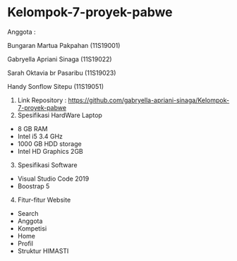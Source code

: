 # Kelompok-7-proyek-pabwe
Anggota   : <p>Bungaran Martua Pakpahan (11S19001)</p>
            <p>Gabryella Apriani Sinaga (11S19022)</p>
           <p>Sarah Oktavia br Pasaribu (11S19023)</p>
           <p>Handy Sonflow Sitepu (11S19051)</p>


1. Link Repository : https://github.com/gabryella-apriani-sinaga/Kelompok-7-proyek-pabwe
2. Spesifikasi HardWare Laptop

* 8 GB RAM
* Intel i5 3.4 GHz
* 1000 GB HDD storage
* Intel HD Graphics 2GB

3. Spesifikasi Software

* Visual Studio Code 2019
* Boostrap 5

4. Fitur-fitur Website

* Search
* Anggota
* Kompetisi
* Home
* Profil
* Struktur HIMASTI
